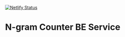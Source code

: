 [![Netlify Status](https://api.netlify.com/api/v1/badges/850b5f25-7bd8-44c5-b9a9-b9643f538a5e/deploy-status)](https://app.netlify.com/sites/be-ngram-counter/deploys)

# N-gram Counter BE Service